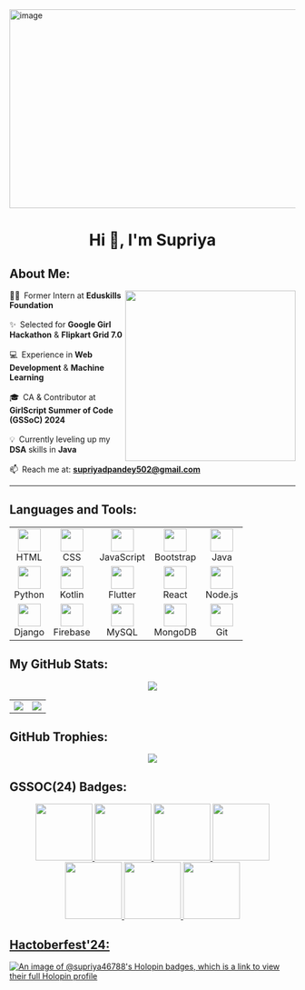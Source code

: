 <img width="1400" height="350" alt="image" src="https://github.com/user-attachments/assets/852a8d9b-2635-4c8b-86ea-8e62b131a7aa" />

<h1 align="center">Hi 👋, I'm Supriya</h1>

## About Me:

<img align ="right" width="300" src="https://github.com/user-attachments/assets/89684397-b870-4f64-9827-80c41cfde3ea">

👩‍💻 Former Intern at **Eduskills Foundation**  
   
✨ Selected for **Google Girl Hackathon** & **Flipkart Grid 7.0**  
   
💻 Experience in **Web Development** & **Machine Learning**  
   
🎓 CA & Contributor at **GirlScript Summer of Code (GSSoC) 2024**  
   
💡 Currently leveling up my **DSA** skills in **Java**  
   
📫 Reach me at: **supriyadpandey502@gmail.com**  

---

## Languages and Tools:

<div align="center">
<table>
  <tr>
    <td align="center"><img src="https://cdn.jsdelivr.net/gh/devicons/devicon/icons/html5/html5-original.svg" width="40" height="40"/><br>HTML</td>
    <td align="center"><img src="https://cdn.jsdelivr.net/gh/devicons/devicon/icons/css3/css3-original.svg" width="40" height="40"/><br>CSS</td>
    <td align="center"><img src="https://cdn.jsdelivr.net/gh/devicons/devicon/icons/javascript/javascript-original.svg" width="40" height="40"/><br>JavaScript</td>
    <td align="center"><img src="https://cdn.jsdelivr.net/gh/devicons/devicon/icons/bootstrap/bootstrap-original.svg" width="40" height="40"/><br>Bootstrap</td>
    <td align="center"><img src="https://cdn.jsdelivr.net/gh/devicons/devicon/icons/java/java-original.svg" width="40" height="40"/><br>Java</td>
  </tr>
  <tr>
    <td align="center"><img src="https://cdn.jsdelivr.net/gh/devicons/devicon/icons/python/python-original.svg" width="40" height="40"/><br>Python</td>
    <td align="center"><img src="https://cdn.jsdelivr.net/gh/devicons/devicon/icons/kotlin/kotlin-original.svg" width="40" height="40"/><br>Kotlin</td>
    <td align="center"><img src="https://cdn.jsdelivr.net/gh/devicons/devicon/icons/flutter/flutter-original.svg" width="40" height="40"/><br>Flutter</td>
    <td align="center"><img src="https://cdn.jsdelivr.net/gh/devicons/devicon/icons/react/react-original.svg" width="40" height="40"/><br>React</td>
    <td align="center"><img src="https://cdn.jsdelivr.net/gh/devicons/devicon/icons/nodejs/nodejs-original.svg" width="40" height="40"/><br>Node.js</td>
  </tr>
  <tr>
    <td align="center"><img src="https://cdn.jsdelivr.net/gh/devicons/devicon/icons/django/django-plain.svg" width="40" height="40"/><br>Django</td>
    <td align="center"><img src="https://cdn.jsdelivr.net/gh/devicons/devicon/icons/firebase/firebase-plain.svg" width="40" height="40"/><br>Firebase</td>
    <td align="center"><img src="https://cdn.jsdelivr.net/gh/devicons/devicon/icons/mysql/mysql-original.svg" width="40" height="40"/><br>MySQL</td>
    <td align="center"><img src="https://cdn.jsdelivr.net/gh/devicons/devicon/icons/mongodb/mongodb-original.svg" width="40" height="40"/><br>MongoDB</td>
    <td align="center"><img src="https://cdn.jsdelivr.net/gh/devicons/devicon/icons/git/git-original.svg" width="40" height="40"/><br>Git</td>
  </tr>
</table>
</div>


## My GitHub Stats:

<div align="center">

  <!-- Top Languages (centered at top) -->
  <img src="https://github-readme-stats.vercel.app/api/top-langs/?username=supriya46788&layout=compact&theme=radical" />

  <br>

  <!-- Side-by-side layout for stats and streak -->
  <table>
    <tr>
      <td>
        <img src="https://github-readme-stats.vercel.app/api?username=supriya46788&show_icons=true&theme=radical" />
      </td>
      <td>
        <img src="https://github-readme-streak-stats.herokuapp.com/?user=supriya46788&theme=radical" />
      </td>
    </tr>
  </table>

</div>


## GitHub Trophies:

<div align="center">
  
![](https://github-profile-trophy.vercel.app/?username=supriya46788&theme=radical&no-frame=false&no-bg=true&margin-w=4&title=MultiLanguage,Stars,Commits,Repositories,Issues,Followers,PullRequest,Experience)
</div>

 ## GSSOC(24) Badges:
<div style='display:flex; align-items:center; gap: 10px;' align='center'><a href="https://gssoc.girlscript.tech/leaderboard">
<img src="https://raw.githubusercontent.com/GSSoC24/Postman-Challenge/main/docs/assets/Postman%20White.png" width="100px" height="100px" />
<img src="https://raw.githubusercontent.com/GSSoC24/Hack-Web3Conf/refs/heads/main/assets/Hack-Web3Conf%202024%20Badge%20(2).png" width="100px" height="100px" /> 
  <img src="https://raw.githubusercontent.com/GSSoC24/Postman-Challenge/main/docs/assets/1.png" width="100px" height="100px" />
  <img src="https://raw.githubusercontent.com/GSSoC24/Postman-Challenge/main/docs/assets/2.png" width="100px" height="100px" />
  <img src="https://raw.githubusercontent.com/GSSoC24/Postman-Challenge/main/docs/assets/3.png" width="100px" height="100px" />
  <img src="https://raw.githubusercontent.com/GSSoC24/Postman-Challenge/main/docs/assets/4.png" width="100px" height="100px" />
  <img src="https://raw.githubusercontent.com/GSSoC24/Postman-Challenge/main/docs/assets/5.png" width="100px" height="100px" />
</div>

## Hactoberfest'24:
[![An image of @supriya46788's Holopin badges, which is a link to view their full Holopin profile](https://holopin.me/supriya46788)](https://holopin.io/@supriya46788)


